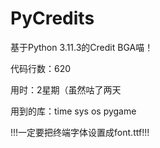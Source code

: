 # PyCredits
基于Python 3.11.3的Credit BGA喵！

代码行数：620

用时：2星期（虽然咕了两天

用到的库：time sys os pygame

!!!一定要把终端字体设置成font.ttf!!!
